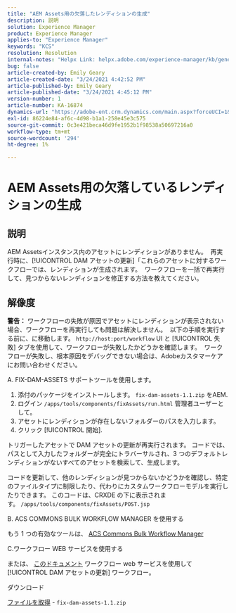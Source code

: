 ```yaml
---
title: "AEM Assets用の欠落したレンディションの生成"
description: 説明
solution: Experience Manager
product: Experience Manager
applies-to: "Experience Manager"
keywords: "KCS"
resolution: Resolution
internal-notes: "Helpx Link: helpx.adobe.com/experience-manager/kb/generating-the-missing-renditions-for-aem-assets.html"
bug: false
article-created-by: Emily Geary
article-created-date: "3/24/2021 4:42:52 PM"
article-published-by: Emily Geary
article-published-date: "3/24/2021 4:45:12 PM"
version-number: 1
article-number: KA-16874
dynamics-url: "https://adobe-ent.crm.dynamics.com/main.aspx?forceUCI=1&pagetype=entityrecord&etn=knowledgearticle&id=59bcb0f3-bf8c-eb11-a812-000d3a58b9d1"
exl-id: 86224e84-af6c-4d98-b1a1-258e45e3c575
source-git-commit: 0c3e421beca46d9fe1952b1f98538a50697216a0
workflow-type: tm+mt
source-wordcount: '294'
ht-degree: 1%

---
```


# AEM Assets用の欠落しているレンディションの生成

## 説明


AEM Assetsインスタンス内のアセットにレンディションがありません。  再実行時に、[!UICONTROL DAM アセットの更新]「これらのアセットに対するワークフローでは、レンディションが生成されます。  ワークフローを一括で再実行して、見つからないレンディションを修正する方法を教えてください。


## 解像度


<b>警告：</b> ワークフローの失敗が原因でアセットにレンディションが表示されない場合、ワークフローを再実行しても問題は解決しません。  以下の手順を実行する前に、に移動します。 `http://host:port/workflow` UI と [!UICONTROL 失敗] タブを使用して、ワークフローが失敗したかどうかを確認します。  ワークフローが失敗し、根本原因をデバッグできない場合は、Adobeカスタマーケアにお問い合わせください。

A. FIX-DAM-ASSETS サポートツールを使用します。

1. 添付のパッケージをインストールします。 `fix-dam-assets-1.1.zip` をAEM.
2. ログイン `/apps/tools/components/fixAssets/run.html` 管理者ユーザーとして。
3. アセットにレンディションが存在しないフォルダーのパスを入力します。
4. クリック [!UICONTROL 開始].


トリガーしたアセットで DAM アセットの更新が再実行されます。 コードでは、パスとして入力したフォルダーが完全にトラバーサルされ、3 つのデフォルトレンディションがないすべてのアセットを検索して、生成します。

コードを更新して、他のレンディションが見つからないかどうかを確認し、特定のファイルタイプに制限したり、代わりにカスタムワークフローモデルを実行したりできます。 このコードは、CRXDE の下に表示されます。 `/apps/tools/components/fixAssets/POST.jsp`



B. ACS COMMONS BULK WORKFLOW MANAGER を使用する

もう 1 つの有効なツールは、 [ACS Commons Bulk Workflow Manager](https://adobe-consulting-services.github.io/acs-aem-commons/features/bulk-workflow-manager/index.html)



C.ワークフロー WEB サービスを使用する

または、 [このドキュメント](https://helpx.adobe.com/experience-manager/6-2/sites/developing/using/wf-program-interaction.html#Creating,%20Reading%20or%20Deleting%20Workflow%20Models) ワークフロー web サービスを使用して [!UICONTROL DAM アセットの更新] ワークフロー。

ダウンロード

[ファイルを取得](https://helpx.adobe.com/content/dam/help/en/experience-manager/kb/generating-the-missing-renditions-for-aem-assets/_jcr_content/main-pars/download_section/download-1/fix-dam-assets-11.zip "fix-dam-assets-1.1.zip") - `fix-dam-assets-1.1.zip`
